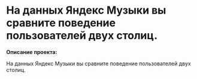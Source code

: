 # На данных Яндекс Музыки вы сравните поведение пользователей двух столиц.

**Описание проекта:**

На данных Яндекс Музыки вы сравните поведение пользователей двух столиц.
